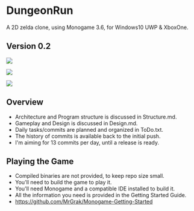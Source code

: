 # DungeonRun
A 2D zelda clone, using Monogame 3.6, for Windows10 UWP & XboxOne.  



## Version 0.2  
![](https://github.com/MrGrak/DungeonRun/blob/master/Gifs/DungeonRun0p2A.gif)  

![](https://github.com/MrGrak/DungeonRun/blob/master/Gifs/DungeonRun0p2B.gif)  

![](https://github.com/MrGrak/DungeonRun/blob/master/Gifs/DungeonRun0p2C.gif)  



## Overview  
+ Architecture and Program structure is discussed in Structure.md.
+ Gameplay and Design is discussed in Design.md.
+ Daily tasks/commits are planned and organized in ToDo.txt.
+ The history of commits is available back to the initial push.
+ I'm aiming for 13 commits per day, until a release is ready.

## Playing the Game
+ Compiled binaries are not provided, to keep repo size small.
+ You'll need to build the game to play it.
+ You'll need Monogame and a compatible IDE installed to build it.
+ All the information you need is provided in the Getting Started Guide.
+ https://github.com/MrGrak/Monogame-Getting-Started
